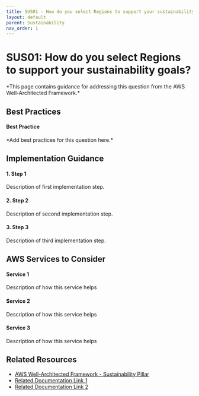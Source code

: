 ```yaml
---
title: SUS01 - How do you select Regions to support your sustainability goals?
layout: default
parent: Sustainability
nav_order: 1
---
```

<div class="pillar-header">
  <h1>SUS01: How do you select Regions to support your sustainability goals?</h1>
  <p>*This page contains guidance for addressing this question from the AWS Well-Architected Framework.*</p>
</div>


## Best Practices

<div class="best-practice">
  <h4>Best Practice</h4>
  <p>*Add best practices for this question here.*</p>
</div>


## Implementation Guidance

<div class="implementation-step">
  <h4>1. Step 1</h4>
  <p>Description of first implementation step.</p>
</div>

<div class="implementation-step">
  <h4>2. Step 2</h4>
  <p>Description of second implementation step.</p>
</div>

<div class="implementation-step">
  <h4>3. Step 3</h4>
  <p>Description of third implementation step.</p>
</div>


## AWS Services to Consider

<div class="aws-service">
  <div class="aws-service-content">
    <h4>Service 1</h4>
    <p>Description of how this service helps</p>
  </div>
</div>

<div class="aws-service">
  <div class="aws-service-content">
    <h4>Service 2</h4>
    <p>Description of how this service helps</p>
  </div>
</div>

<div class="aws-service">
  <div class="aws-service-content">
    <h4>Service 3</h4>
    <p>Description of how this service helps</p>
  </div>
</div>


<div class="related-resources">
  <h2>Related Resources</h2>
  <ul>
    <li><a href="https://docs.aws.amazon.com/wellarchitected/latest/sustainability-pillar/welcome.html">AWS Well-Architected Framework - Sustainability Pillar</a></li>
    <li><a href="https://aws.amazon.com/">Related Documentation Link 1</a></li>
    <li><a href="https://aws.amazon.com/">Related Documentation Link 2</a></li>
  </ul>
</div>
